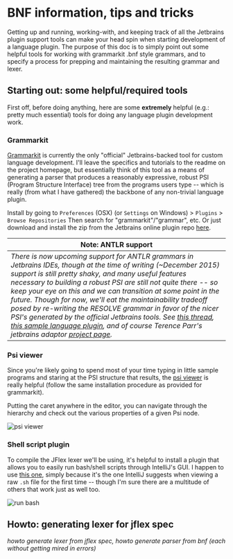 # BNF information, tips and tricks

Getting up and running, working-with, and keeping track of all the Jetbrains plugin support tools can make your head spin when starting development of a language plugin. The purpose of this doc is to simply point out some helpful tools for working with grammarkit .bnf style grammars, and to specify a process for prepping and maintaining the resulting grammar and lexer.

## Starting out: some helpful/required tools

First off, before doing anything, here are some **extremely** helpful (e.g.: pretty much essential) tools for doing any language plugin development work.

### Grammarkit 

[Grammarkit](https://github.com/JetBrains/Grammar-Kit) is currently the only "official" Jetbrains-backed tool for custom language development. I'll leave the specifics and tutorials to the readme on the project homepage, but essentially think of this tool as a means of generating a parser that produces a reasonably expressive, robust PSI (Program Structure Interface) tree from the programs users type -- which is really (from what I have gathered) the backbone of any non-trivial language plugin. 

Install by going to `Preferences` (OSX) (or `Settings` on Windows) > `Plugins` > `Browse Repositories` Then search for "grammarkit"/"grammar", etc. Or just download and install the zip from the Jetbrains online plugin repo [here](https://plugins.jetbrains.com/plugin/6606).

|**Note: ANTLR support**|
|-------------|
|*There is now upcoming support for ANTLR grammars in Jetbrains IDEs, though at the time of writing (~December 2015) support is still pretty shaky, and many useful features necessary to building a robust PSI are still not quite there -- so keep your eye on this and we can transition at some point in the future. Though for now, we'll eat the maintainability tradeoff posed by re-writing the RESOLVE grammar in favor of the nicer PSI's generated by the official Jetbrains tools. See  [this thread](https://devnet.jetbrains.com/thread/476061?tstart=0), [this sample language plugin](https://github.com/antlr/jetbrains-plugin-sample), and of course Terence Parr's jetbrains adaptor [project page](https://github.com/antlr/jetbrains).*|

### Psi viewer

Since you're likely going to spend most of your time typing in little sample programs and staring at the PSI structure that results, the [psi viewer](https://plugins.jetbrains.com/plugin/227) is really helpful (follow the same installation procedure as provided for grammarkit).

Putting the caret anywhere in the editor, you can navigate through the hierarchy and check out the various properties of a given Psi node. 

![psi viewer](https://github.com/Welchd1/jetbrains-plugin-resolve/blob/master/doc/images/psi-viewer.png)

### Shell script plugin

To compile the JFlex lexer we'll be using, it's helpful to install a plugin that allows you to easily run bash/shell scripts through IntelliJ's GUI. I happen to use [this one](https://plugins.jetbrains.com/plugin/4230?pr=idea), simply because it's the one IntelliJ suggests when viewing a raw `.sh` file for the first time -- though I'm sure there are a multitude of others that work just as well too. 

![run bash](https://github.com/Welchd1/jetbrains-plugin-resolve/blob/doc/doc/images/run-bash.png)

## Howto: generating lexer for jflex spec
*howto generate lexer from jflex spec, howto generate parser from bnf (each without getting mired in errors)*

